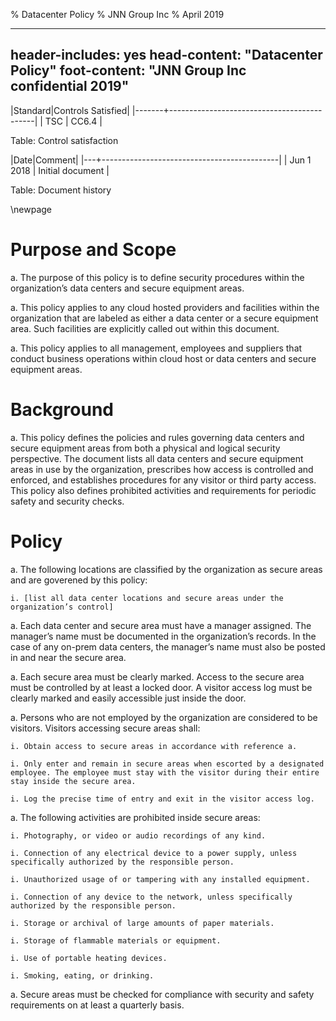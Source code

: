 % Datacenter Policy
% JNN Group Inc
% April 2019

---
header-includes: yes
head-content: "Datacenter Policy"
foot-content: "JNN Group Inc confidential 2019"
---

|Standard|Controls Satisfied|
|-------+--------------------------------------------|
| TSC | CC6.4 |

Table: Control satisfaction


|Date|Comment|
|---+--------------------------------------------|
| Jun 1 2018 | Initial document |

Table: Document history


\newpage


# Purpose and Scope

a. The purpose of this policy is to define security procedures within the organization’s data centers and secure equipment areas.

a. This policy applies to any cloud hosted providers and facilities within the organization that are labeled as either a data center or a secure equipment area. Such facilities are explicitly called out within this document.

a. This policy applies to all management, employees and suppliers that conduct business operations within cloud host or data centers and secure equipment areas.

# Background

a. This policy defines the policies and rules governing data centers and secure equipment areas from both a physical and logical security perspective. The document lists all data centers and secure equipment areas in use by the organization, prescribes how access is controlled and enforced, and establishes procedures for any visitor or third party access. This policy also defines prohibited activities and requirements for periodic safety and security checks.

# Policy

a. The following locations are classified by the organization as secure areas and are goverened by this policy:

    i. [list all data center locations and secure areas under the organization’s control]

a. Each data center and secure area must have a manager assigned. The manager’s name must be documented in the organization’s records. In the case of any on-prem data centers, the manager’s name must also be posted in and near the secure area.

a. Each secure area must be clearly marked. Access to the secure area must be controlled by at least a locked door. A visitor access log must be clearly marked and easily accessible just inside the door.

a. Persons who are not employed by the organization are considered to be visitors. Visitors accessing secure areas shall:

    i. Obtain access to secure areas in accordance with reference a.

    i. Only enter and remain in secure areas when escorted by a designated employee. The employee must stay with the visitor during their entire stay inside the secure area.

    i. Log the precise time of entry and exit in the visitor access log.

a. The following activities are prohibited inside secure areas:

    i. Photography, or video or audio recordings of any kind.

    i. Connection of any electrical device to a power supply, unless specifically authorized by the responsible person.

    i. Unauthorized usage of or tampering with any installed equipment.

    i. Connection of any device to the network, unless specifically authorized by the responsible person.

    i. Storage or archival of large amounts of paper materials.

    i. Storage of flammable materials or equipment.

    i. Use of portable heating devices.

    i. Smoking, eating, or drinking.

a. Secure areas must be checked for compliance with security and safety requirements on at least a quarterly basis.


